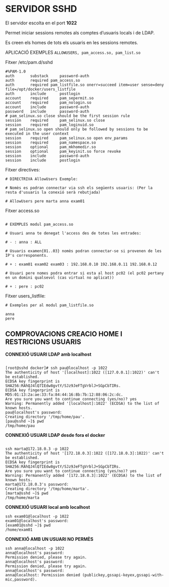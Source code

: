 # **SERVIDOR SSHD**

El servidor escolta en el port **1022**


Permet iniciar sessions remotes als comptes d’usuaris locals i de LDAP.

Es creen els homes de tots els usuaris en les sessions remotes.


APLICACIÓ EXEMPLES `ALLOWUSERS, pam_access.so, pam_list.so`


Fitxer /etc/pam.d/sshd

```
#%PAM-1.0
auth       substack     password-auth
auth	   required	pam_access.so
auth       required	pam_listfile.so onerr=succeed item=user sense=deny file=/opt/docker/users_listfile
auth       include      postlogin
account    required     pam_sepermit.so
account    required     pam_nologin.so
account    include      password-auth
password   include      password-auth
# pam_selinux.so close should be the first session rule
session    required     pam_selinux.so close
session    required     pam_loginuid.so
# pam_selinux.so open should only be followed by sessions to be executed in the user context
session    required     pam_selinux.so open env_params
session    required     pam_namespace.so
session    optional     pam_mkhomedir.so
session    optional     pam_keyinit.so force revoke
session    include      password-auth
session    include      postlogin

```

Fitxer directives:
``` 
# DIRECTRIVA AllowUsers Exemple:

# Nomès es podran connectar via ssh els següents usuaris: (Per la resta d'usuaris la conexió serà rebutjada)

# AllowUsers pere marta anna exam01

```

Fitxer access.so

```

# EXEMPLES modul pam_access.so

# Usuari anna te denegat l'access des de totes les entrades:

# - : anna : ALL 

# Usuaris examen{01..03} nomès podran connectar-se si provenen de les IP's corresponents.

# + : exam01 exam02 exam03 : 192.168.0.10 192.168.0.11 192.168.0.12

# Usuari pere nomes podra entrar si esta al host pc02 (el pc02 pertany en un domini qualsevol (cas virtual no aplicat))

# + : pere : pc02

```



Fitxer users_listfile: 

```
# Exemples per al modul pam_listfile.so

anna
pere

```

## COMPROVACIONS CREACIO HOME I RESTRICIONS USUARIS

**CONNEXIÓ USUARI LDAP amb localhost**

```

[root@sshd docker]# ssh pau@localhost -p 1022
The authenticity of host '[localhost]:1022 ([127.0.0.1]:1022)' can't be established.
ECDSA key fingerprint is SHA256:RAhQJ4lQ7IEdw8gvtY/SJz9JeFTgVrblJ+SGpCbTIRs.
ECDSA key fingerprint is MD5:01:13:2a:ae:33:fa:84:44:16:8b:7b:12:88:06:2c:dc.
Are you sure you want to continue connecting (yes/no)? yes
Warning: Permanently added '[localhost]:1022' (ECDSA) to the list of known hosts.
pau@localhost's password: 
Creating directory '/tmp/home/pau'.
[pau@sshd ~]$ pwd
/tmp/home/pau

```

**CONNEXIÓ USUARI LDAP desde fora el docker**

```

ssh marta@172.18.0.3 -p 1022
The authenticity of host '[172.18.0.3]:1022 ([172.18.0.3]:1022)' can't be established.
ECDSA key fingerprint is SHA256:RAhQJ4lQ7IEdw8gvtY/SJz9JeFTgVrblJ+SGpCbTIRs.
Are you sure you want to continue connecting (yes/no)? yes
Warning: Permanently added '[172.18.0.3]:1022' (ECDSA) to the list of known hosts.
marta@172.18.0.3's password: 
Creating directory '/tmp/home/marta'.
[marta@sshd ~]$ pwd
/tmp/home/marta

```

**CONNEXIÓ USUARI local amb localhost**

```
ssh exam01@localhost -p 1022
exam01@localhost's password: 
[exam01@sshd ~]$ pwd
/home/exam01

```

**CONNEXIÓ AMB UN USUARI NO PERMÈS**

```
ssh anna@localhost -p 1022
anna@localhost's password: 
Permission denied, please try again.
anna@localhost's password: 
Permission denied, please try again.
anna@localhost's password: 
anna@localhost: Permission denied (publickey,gssapi-keyex,gssapi-with-mic,password).

```




